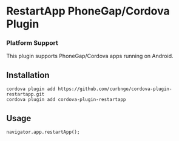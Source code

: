 # RestartApp PhoneGap/Cordova Plugin

### Platform Support

This plugin supports PhoneGap/Cordova apps running on Android.

## Installation

    cordova plugin add https://github.com/curbngo/cordova-plugin-restartapp.git     
    cordova plugin add cordova-plugin-restartapp

## Usage

    navigator.app.restartApp();
